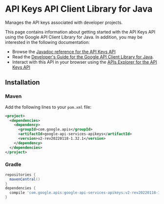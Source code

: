 # API Keys API Client Library for Java

Manages the API keys associated with developer projects.

This page contains information about getting started with the API Keys API
using the Google API Client Library for Java. In addition, you may be interested
in the following documentation:

* Browse the [Javadoc reference for the API Keys API][javadoc]
* Read the [Developer's Guide for the Google API Client Library for Java][google-api-client].
* Interact with this API in your browser using the [APIs Explorer for the API Keys API][api-explorer]

## Installation

### Maven

Add the following lines to your `pom.xml` file:

```xml
<project>
  <dependencies>
    <dependency>
      <groupId>com.google.apis</groupId>
      <artifactId>google-api-services-apikeys</artifactId>
      <version>v2-rev20220118-1.32.1</version>
    </dependency>
  </dependencies>
</project>
```

### Gradle

```gradle
repositories {
  mavenCentral()
}
dependencies {
  compile 'com.google.apis:google-api-services-apikeys:v2-rev20220118-1.32.1'
}
```

[javadoc]: https://googleapis.dev/java/google-api-services-apikeys/latest/index.html
[google-api-client]: https://github.com/googleapis/google-api-java-client/
[api-explorer]: https://developers.google.com/apis-explorer/#p/apikeys/v1/
